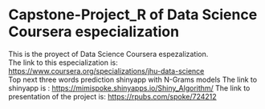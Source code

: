 # Capstone-Project_R of Data Science Coursera especialization  
This is the proyect of Data Science Coursera espezalization.  
The link to this especialization is:  
https://www.coursera.org/specializations/jhu-data-science  
Top next three words prediction shinyapp with N-Grams models
The link to shinyapp is :
<https://mimispoke.shinyapps.io/Shiny_Algorithm/>
The link to presentation of the project is:
<https://rpubs.com/spoke/724212>
